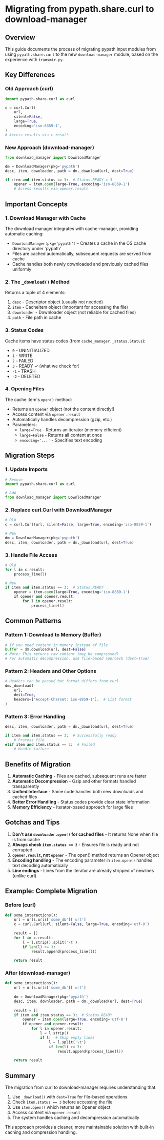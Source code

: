 # Migrating from pypath.share.curl to download-manager

## Overview

This guide documents the process of migrating pypath input modules from using `pypath.share.curl` to the new `download-manager` module, based on the experience with `transmir.py`.

## Key Differences

### Old Approach (curl)
```python
import pypath.share.curl as curl

c = curl.Curl(
    url,
    silent=False,
    large=True,
    encoding='iso-8859-1',
)
# Access results via c.result
```

### New Approach (download-manager)
```python
from download_manager import DownloadManager

dm = DownloadManager(pkg='pypath')
desc, item, downloader, path = dm._download(url, dest=True)

if item and item.status == 3:  # Status.READY = 3
    opener = item.open(large=True, encoding='iso-8859-1')
    # Access results via opener.result
```

## Important Concepts

### 1. Download Manager with Cache

The download manager integrates with cache-manager, providing automatic caching:
- `DownloadManager(pkg='pypath')` - Creates a cache in the OS cache directory under 'pypath'
- Files are cached automatically, subsequent requests are served from cache
- Cache handles both newly downloaded and previously cached files uniformly

### 2. The `_download()` Method

Returns a tuple of 4 elements:
1. `desc` - Descriptor object (usually not needed)
2. `item` - CacheItem object (important for accessing the file)
3. `downloader` - Downloader object (not reliable for cached files)
4. `path` - File path in cache

### 3. Status Codes

Cache items have status codes (from `cache_manager._status.Status`):
- `0` - UNINITIALIZED
- `1` - WRITE
- `2` - FAILED
- `3` - READY ✓ (what we check for)
- `-1` - TRASH
- `-2` - DELETED

### 4. Opening Files

The cache item's `open()` method:
- Returns an `Opener` object (not the content directly!)
- Access content via `opener.result`
- Automatically handles decompression (gzip, etc.)
- Parameters:
  - `large=True` - Returns an iterator (memory efficient)
  - `large=False` - Returns all content at once
  - `encoding='...'` - Specifies text encoding

## Migration Steps

### 1. Update Imports

```python
# Remove
import pypath.share.curl as curl

# Add
from download_manager import DownloadManager
```

### 2. Replace curl.Curl with DownloadManager

```python
# Old
c = curl.Curl(url, silent=False, large=True, encoding='iso-8859-1')

# New
dm = DownloadManager(pkg='pypath')
desc, item, downloader, path = dm._download(url, dest=True)
```

### 3. Handle File Access

```python
# Old
for l in c.result:
    process_line(l)

# New
if item and item.status == 3:  # Status.READY
    opener = item.open(large=True, encoding='iso-8859-1')
    if opener and opener.result:
        for l in opener.result:
            process_line(l)
```

## Common Patterns

### Pattern 1: Download to Memory (Buffer)

```python
# If you need content in memory instead of file
buffer = dm.download(url, dest=False)
# Note: This returns raw content (may be compressed)
# For automatic decompression, use file-based approach (dest=True)
```

### Pattern 2: Headers and Other Options

```python
# Headers can be passed but format differs from curl
dm._download(
    url,
    dest=True,
    headers=['Accept-Charset: iso-8859-1'],  # List format
)
```

### Pattern 3: Error Handling

```python
desc, item, downloader, path = dm._download(url, dest=True)

if item and item.status == 3:  # Successfully ready
    # Process file
elif item and item.status == 2:  # Failed
    # Handle failure
```

## Benefits of Migration

1. **Automatic Caching** - Files are cached, subsequent runs are faster
2. **Automatic Decompression** - Gzip and other formats handled transparently
3. **Unified Interface** - Same code handles both new downloads and cached files
4. **Better Error Handling** - Status codes provide clear state information
5. **Memory Efficiency** - Iterator-based approach for large files

## Gotchas and Tips

1. **Don't use `downloader.open()` for cached files** - It returns None when file is from cache
2. **Always check `item.status == 3`** - Ensures file is ready and not corrupted
3. **`opener.result`, not `opener`** - The open() method returns an Opener object
4. **Encoding handling** - The encoding parameter in `item.open()` handles text decoding automatically
5. **Line endings** - Lines from the iterator are already stripped of newlines (unlike curl)

## Example: Complete Migration

### Before (curl)
```python
def some_interactions():
    url = urls.urls['some_db']['url']
    c = curl.Curl(url, silent=False, large=True, encoding='utf-8')
    
    result = []
    for l in c.result:
        l = l.strip().split('\t')
        if len(l) >= 3:
            result.append(process_line(l))
    
    return result
```

### After (download-manager)
```python
def some_interactions():
    url = urls.urls['some_db']['url']
    
    dm = DownloadManager(pkg='pypath')
    desc, item, downloader, path = dm._download(url, dest=True)
    
    result = []
    if item and item.status == 3:  # Status.READY
        opener = item.open(large=True, encoding='utf-8')
        if opener and opener.result:
            for l in opener.result:
                l = l.strip()
                if l:  # Skip empty lines
                    l = l.split('\t')
                    if len(l) >= 3:
                        result.append(process_line(l))
    
    return result
```

## Summary

The migration from curl to download-manager requires understanding that:
1. Use `_download()` with `dest=True` for file-based operations
2. Check `item.status == 3` before accessing the file
3. Use `item.open()` which returns an Opener object
4. Access content via `opener.result`
5. The system handles caching and decompression automatically

This approach provides a cleaner, more maintainable solution with built-in caching and compression handling.